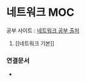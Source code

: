 ---
---

# 네트워크 MOC

공부 사이트 : [네트워크 공부 출처](http://www.kocw.net/home/cview.do?cid=6b984f376cfb8f70)


1. [[네트워크 기본]]






### 연결문서
- 
